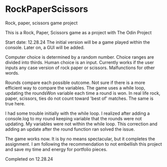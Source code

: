 # RockPaperScissors
Rock, paper, scissors game project

This is a Rock, Paper, Scissors game as a project with The Odin Project

Start date: 12.28.24
The initial version will be a game played within the console. Later on, a GUI will be added.

Computer choice is determined by a random number. Choice ranges are divided into thirds.
Human choice is an input. Currently works if the user inputs any case version of rock paper or scissors. Malfunctions for other words.

Rounds compare each possible outcome. Not sure if there is a more efficient way to compare the variables.
The game uses a while loop, updating the roundsWon variable each time a round is won.
In real life rock, paper, scissors, ties do not count toward 'best of' matches. The same is true here.

I had some trouble initially with the while loop. I realized after adding a console.log to my round keeping variable
that the rounds were not updating. My variables were not within the while loop. This correction and adding an update after the round
function ran solved the issue.

The game works now. It is by no means spectacular, but it completes the assignment. I am following the recommendation to not embellish this project
and save my time and energy for portfolio pieces.

Completed on 12.28.24